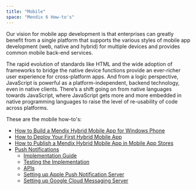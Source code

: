 ```yaml
---
title: "Mobile"
space: "Mendix 6 How-to's"
---
```

Our vision for mobile app development is that enterprises can greatly benefit from a single platform that supports the various styles of mobile app development (web, native and hybrid) for multiple devices and provides common mobile back-end services.

The rapid evolution of standards like HTML and the wide adoption of frameworks to bridge the native device functions provide an ever-richer user experience for cross-platform apps. And from a logic perspective, JavaScript is powerful as a platform-independent, backend technology, even in native clients. There’s a shift going on from native languages towards JavaScript, where JavaScript gets more and more embedded in native programming languages to raise the level of re-usability of code across platforms.

These are the mobile how-to's:

* [How to Build a Mendix Hybrid Mobile App for Windows Phone](Building+a+Mendix+Hybrid+Mobile+App+for+Windows+Phone)
* [How to Deploy Your First Hybrid Mobile App](Deploy+your+first+Hybrid+Mobile+App)
* [How to Publish a Mendix Hybrid Mobile App in Mobile App Stores](Publishing+a+Mendix+Hybrid+Mobile+App+in+Mobile+App+Stores)
* [Push Notifications](Push+Notifications)
    * [Implementation Guide](Implementation+Guide)
    * [Testing the Implementation](Testing+the+Implementation)
    * [APIs](APIs)
    * [Setting up Apple Push Notification Server](Setting+up+Apple+Push+Notification+Server)
    * [Setting up Google Cloud Messaging Server](Setting+up+Google+Firebase+Cloud+Messaging+Server)
